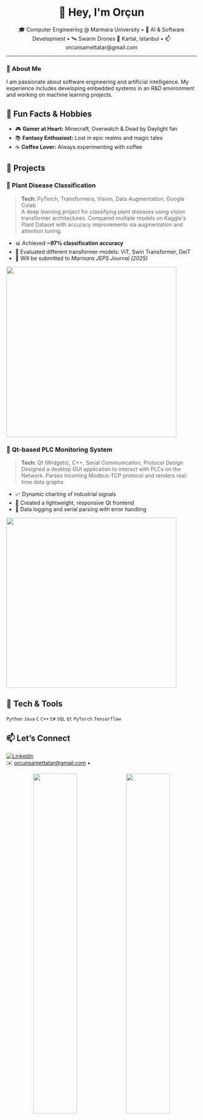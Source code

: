 <h1 align="center">👋 Hey, I'm Orçun</h1>
<p align="center">
  🎓 Computer Engineering @ Marmara University • 🤖 AI & Software Development • 🛰️ Swarm Drones  
  📍 Kartal, Istanbul • 📫 orcunsamettatar@gmail.com
</p>

---

### 💼 About Me

I am passionate about software engineering and artificial intelligence. My experience includes developing embedded systems in an R&D environment and working on machine learning projects.

## 🎯 Fun Facts & Hobbies
- 🎮 **Gamer at Heart:** Minecraft, Overwatch & Dead by Daylight fan  
- 📚 **Fantasy Enthusiast:** Lost in epic realms and magic tales  
- ☕ **Coffee Lover:** Always experimenting with coffee



## 🚀 Projects

### 🌿 Plant Disease Classification  
> **Tech:** PyTorch, Transformers, Vision, Data Augmentation, Google Colab  
A deep learning project for classifying plant diseases using vision transformer architectures. Compared multiple models on Kaggle's Plant Dataset with accuracy improvements via augmentation and attention tuning.  
- 📊 Achieved **~97% classification accuracy**  
- 🧪 Evaluated different transformer models: ViT, Swin Transformer, DeiT  
- 📰 Will be submitted to *Marmara JEPS Journal (2025)*  
<img src="https://community.libretranslate.com/uploads/default/original/1X/a98c2fea0f6ec8314153dfbe0c1583c69ca3d4e2.gif" width="450"/>



### 🧾 Qt-based PLC Monitoring System  
> **Tech:** Qt (Widgets), C++, Serial Communication, Protocol Design  
Designed a desktop GUI application to interact with PLCs on the Network. Parses incoming Modbus-TCP protocol and renders real-time data graphs.  
- 📈 Dynamic charting of industrial signals  
- 🧩 Created a lightweight, responsive Qt frontend  
- 💾 Data logging and serial parsing with error handling  
<img src="https://media.giphy.com/media/xT9IgzoKnwFNmISR8I/giphy.gif" width="450"/>



## 🧰 Tech & Tools
`Python` `Java` `C` `C++` `C#` `SQL` `Qt` `PyTorch` `Tensorflow` 


## 📫 Let’s Connect
[![LinkedIn](https://img.shields.io/badge/LinkedIn-0A66C2?style=flat&logo=linkedin&logoColor=white)](https://www.linkedin.com/in/orçun-samet-tatar-632699246)  
✉️ orcunsamettatar@gmail.com • 


<p align="center">
  <img src="https://github-readme-stats.vercel.app/api?username=Aidiaru&show_icons=true&theme=radical" width="48%"/>
  <img src="https://streak-stats.demolab.com/?user=Aidiaru&theme=radical" width="48%"/>
</p>
